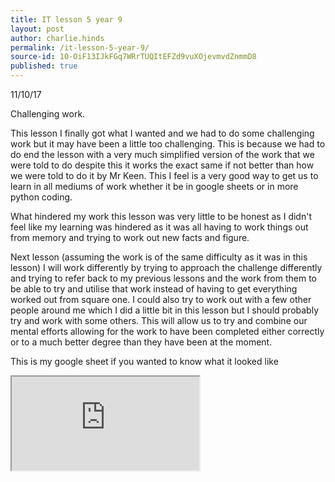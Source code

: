 ```yaml
---
title: IT lesson 5 year 9
layout: post
author: charlie.hinds
permalink: /it-lesson-5-year-9/
source-id: 10-OiF13IJkFGq7WRrTUQItEFZd9vuXOjevmvdZnmmD8
published: true
---
```

11/10/17

Challenging work.

   This lesson I finally got what I wanted and we had to do some challenging work but it may have been a little too challenging. This is because we had to do end the lesson with a very much simplified version of the work that we were told to do despite this it works the exact same if not better than how we were told to do it by Mr Keen. This I feel is a very good way to get us to learn in all mediums of work whether it be in google sheets or in more python coding.

   What hindered my work this lesson was very little to be honest as I didn't feel like my learning was hindered as it was all having to work things out from memory and trying to work out new facts and figure. 

   Next lesson (assuming the work is of the same difficulty as it was in this lesson) I will work differently by trying to approach the challenge differently and trying to refer back to my previous lessons and the work from them to be able to try and utilise that work instead of having to get everything worked out from square one. I could also try to work out with a few other people around me which I did a little bit in this lesson but I should  probably try and work with some others. This will allow us to try and combine our mental efforts allowing for the work to have been completed either correctly or to a much better degree than they have been at the moment.
   
   This is my google sheet if you wanted to know what it looked like
   
   <iframe src="https://docs.google.com/spreadsheets/d/e/2PACX-1vRLTQpuSAz4EoHYArQ_OZmmYjrTkQiWRxh_FXRurHylzug79zpnyaNCb-9k0-90XyHOShzH_s2hPiWg/pubhtml?widget=true&amp;headers=false"></iframe>

